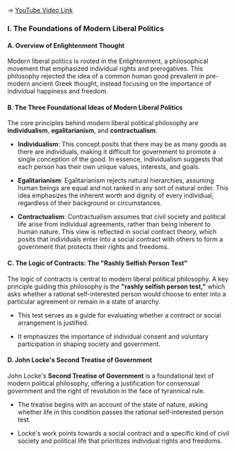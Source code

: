 -> [YouTube Video Link](https://www.youtube.com/watch?v=ze46pssL1ng&list=PLdLiRaajwSXSCRO9OwI0M9kfgcsPwq4gH&index=30&pp=iAQB)

### I. The Foundations of Modern Liberal Politics
#### A. Overview of Enlightenment Thought

Modern liberal politics is rooted in the Enlightenment, a philosophical movement that emphasized individual rights and prerogatives. This philosophy rejected the idea of a common human good prevalent in pre-modern ancient Greek thought, instead focusing on the importance of individual happiness and freedom.

#### B. The Three Foundational Ideas of Modern Liberal Politics
The core principles behind modern liberal political philosophy are **individualism**, **egalitarianism**, and **contractualism**.

- **Individualism**: This concept posits that there may be as many goods as there are individuals, making it difficult for government to promote a single conception of the good. In essence, individualism suggests that each person has their own unique values, interests, and goals.
  
- **Egalitarianism**: Egalitarianism rejects natural hierarchies, assuming human beings are equal and not ranked in any sort of natural order. This idea emphasizes the inherent worth and dignity of every individual, regardless of their background or circumstances.

- **Contractualism**: Contractualism assumes that civil society and political life arise from individual agreements, rather than being inherent to human nature. This view is reflected in social contract theory, which posits that individuals enter into a social contract with others to form a government that protects their rights and freedoms.

#### C. The Logic of Contracts: The "Rashly Selfish Person Test"

The logic of contracts is central to modern liberal political philosophy. A key principle guiding this philosophy is the **"rashly selfish person test,"** which asks whether a rational self-interested person would choose to enter into a particular agreement or remain in a state of anarchy.

- This test serves as a guide for evaluating whether a contract or social arrangement is justified.
  
- It emphasizes the importance of individual consent and voluntary participation in shaping society and government.

#### D. John Locke's Second Treatise of Government
John Locke's **Second Treatise of Government** is a foundational text of modern political philosophy, offering a justification for consensual government and the right of revolution in the face of tyrannical rule.

- The treatise begins with an account of the state of nature, asking whether life in this condition passes the rational self-interested person test.
  
- Locke's work points towards a social contract and a specific kind of civil society and political life that prioritizes individual rights and freedoms.